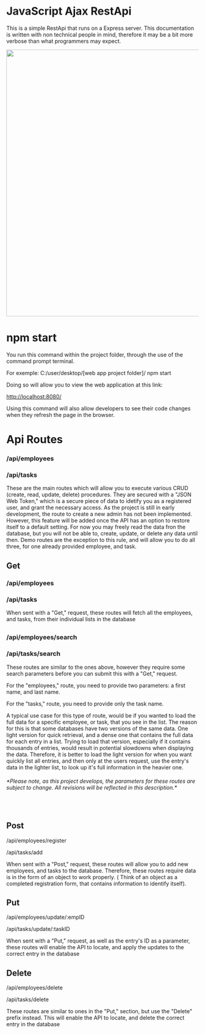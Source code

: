 # JavaScript Ajax RestApi
This is a simple RestApi that runs on a Express server.
This documentation is written with non technical people in mind, therefore it may be a bit more verbose than what programmers may expect.
<div>
      <img width="700" src="https://user-images.githubusercontent.com/44081182/133871712-6b2129de-96c3-4ec4-bf6f-6d86b0b61e45.PNG">
</div>

# npm start
You run this command within the project folder, through the use of the command prompt terminal.
<p>For exemple: C:/user/desktop/[web app project folder]/ npm start</p>
<p>Doing so will allow you to view the web application at this link:</p> 
<a href="http://localhost:8080/">http://localhost:8080/</a>
<p>Using this command will also allow developers to see their code changes when they refresh the page in the browser.</p>

# Api Routes
<h3>/api/employees</h3>
<h3>/api/tasks</h3>
These are the main routes which will allow you to execute various CRUD (create, read, update, delete) procedures. They are secured with a "JSON Web Token," which is a secure piece of data to idetify you as a registered user, and grant the necessary access. As the project is still in early development, the route to create a new admin has not been implemented. However, this feature will be added once the API has an option to restore itself to a default setting. For now you may freely read the data fron the database, but you will not be able to, create, update, or delete any data until then. Demo routes are the exception to this rule, and will allow you to do all three, for one already provided employee, and task.

## Get
 <h3>/api/employees</h3>
 <h3>/api/tasks</h3>
  <p>When sent with a "Get," request, these routes will fetch all the employees, and tasks, from their individual lists in the database</p>
  
## 

 <h3>/api/employees/search</h3>
 <h3>/api/tasks/search</h3> 
 <p>These routes are similar to the ones above, however they require some search parameters before you can submit this with a "Get," request.</p>
 <p>For the "employees," route, you need to provide two parameters: a first name, and last name.</p>
 <p>For the "tasks," route, you need to provide only the task name.</p>
 <p>A typical use case for this type of route, would be if you wanted to load the full data for a specific employee, or task, that you see in the list. The reason for this is that some databases have two versions of the same data. One light version for quick retrieval, and a dense one that contains the full data for each entry in a list. Trying to load that version, especially if it contains thousands of entries, would result in potential slowdowns when displaying the data. Therefore, it is better to load the light version for when you want quickly list all entries, and then only at the users request, use the entry's data in the lighter list, to look up it's full information in the heavier one.</p>
 <h6>*Please note, as this project develops, the parameters for these routes are subject to change. All revisions will be reflected in this description.*</h6>
 <br/>
 
## Post

 <p>/api/employees/register</p>
 <p>/api/tasks/add</p> 
 <p>When sent with a "Post," request, these routes will allow you to add new employees, and tasks to the database. Therefore, these routes require data is in the form of an object to work properly. ( Think of an object as a completed registration form, that contains information to identify itself).</p>
 
## Put

 <p>/api/employees/update/:empID</p>
 <p>/api/tasks/update/:taskID</p> 
 <p>When sent with a "Put," request, as well as the entry's ID as a parameter, these routes will enable the API to locate, and apply the updates to the correct entry in the database</p>

## Delete

 <p>/api/employees/delete</p>
 <p>/api/tasks/delete</p> 
 <p>These routes are similar to ones in the "Put," section, but use the "Delete" prefix instead. This will enable the API to locate, and delete the correct entry in the database</p>
